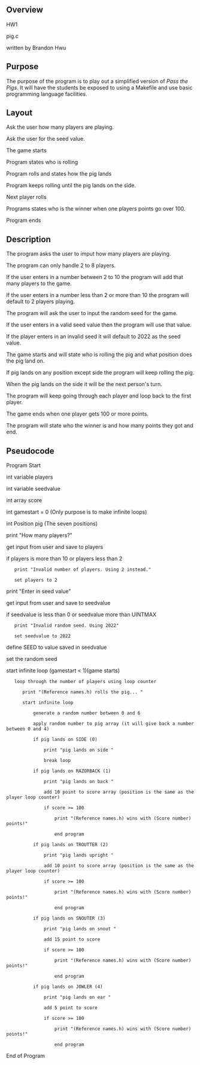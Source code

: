 ## Overview

HW1

pig.c

written by Brandon Hwu


## Purpose

The purpose of the program is to play out a simplified version of *Pass the Pigs*.  It will have the students be exposed to using a Makefile and use basic programming language facilities.


## Layout

Ask the user how many players are playing.

Ask the user for the seed value.

The game starts 

Program states who is rolling

Program rolls and states how the pig lands

Program keeps rolling until the pig lands on the side.

Next player rolls

Programs states who is the winner when one players points go over 100.

Program ends


## Description

The program asks the user to imput how many players are playing.

The program can only handle 2 to 8 players.

If the user enters in a number between 2 to 10 the program will add that many players to the game.

If the user enters in a number less than 2 or more than 10 the program will default to 2 players playing.

The program will ask the user to input the random seed for the game.

If the user enters in a valid seed value then the program will use that value.

If the player enters in an invalid seed it will default to 2022 as the seed value.

The game starts and will state who is rolling the pig and what position does the pig land on.

If pig lands on any position except side the program will keep rolling the pig.

When the pig lands on the side it will be the next person's turn.

The program will keep going through each player and loop back to the first player.

The game ends when one player gets 100 or more points.

The program will state who the winner is and how many points they got and end.


## Pseudocode

Program Start

   int variable players

   int variable seedvalue

   int array score

   int gamestart = 0 (Only purpose is to make infinite loops)

   int Position pig (The seven positions)

   print "How many players?"

   get input from user and save to players

   if players is more than 10 or players less than 2

       print "Invalid number of players. Using 2 instead."

       set players to 2

   print "Enter in seed value"

   get input from user and save to seedvalue
 
   if seedvalue is less than 0 or seedvalue more than UINTMAX
 
       print "Invalid random seed. Using 2022"

       set seedvalue to 2022 

   define SEED to value saved in seedvalue

   set the random seed

   start infinite loop (gamestart < 1)(game starts)

       loop through the number of players using loop counter

          print "(Reference names.h) rolls the pig... " 

          start infinite loop 
          
              generate a random number between 0 and 6

              apply random number to pig array (it will give back a number between 0 and 4) 
 
              if pig lands on SIDE (0)

                  print "pig lands on side "
 
                  break loop

              if pig lands on RAZORBACK (1)

                  print "pig lands on back "
 
                  add 10 point to score array (position is the same as the player loop counter)
 
                  if score >= 100

                      print "(Reference names.h) wins with (Score number) points!"

                      end program

              if pig lands on TROUTTER (2)

                  print "pig lands upright "

                  add 10 point to score array (position is the same as the player loop counter)

                  if score >= 100

                      print "(Reference names.h) wins with (Score number) points!"

                      end program

              if pig lands on SNOUTER (3)

                  print "pig lands on snout "

                  add 15 point to score

                  if score >= 100

                      print "(Reference names.h) wins with (Score number) points!"

                      end program
    
              if pig lands on JOWLER (4)

                  print "pig lands on ear "

                  add 5 point to score

                  if score >= 100 

                      print "(Reference names.h) wins with (Score number) points!"

                      end program


End of Program     


